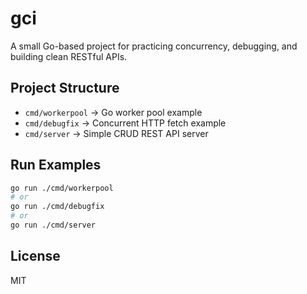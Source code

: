 # gci

A small Go-based project for practicing concurrency, debugging, and building clean RESTful APIs.

## Project Structure
- `cmd/workerpool` → Go worker pool example
- `cmd/debugfix` → Concurrent HTTP fetch example
- `cmd/server` → Simple CRUD REST API server

## Run Examples
```bash
go run ./cmd/workerpool
# or
go run ./cmd/debugfix
# or
go run ./cmd/server
```

## License
MIT
